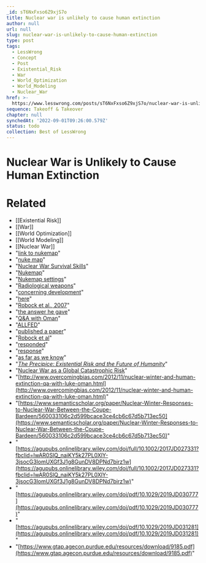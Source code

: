 ```yaml
---
_id: sT6NxFxso6Z9xjS7o
title: Nuclear war is unlikely to cause human extinction
author: null
url: null
slug: nuclear-war-is-unlikely-to-cause-human-extinction
type: post
tags:
  - LessWrong
  - Concept
  - Post
  - Existential_Risk
  - War
  - World_Optimization
  - World_Modeling
  - Nuclear_War
href: >-
  https://www.lesswrong.com/posts/sT6NxFxso6Z9xjS7o/nuclear-war-is-unlikely-to-cause-human-extinction
sequence: Takeoff & Takeover
chapter: null
synchedAt: '2022-09-01T09:26:00.579Z'
status: todo
collection: Best of LessWrong
---
```


# Nuclear War is Unlikely to Cause Human Extinction


# Related

- [[Existential Risk]]
- [[War]]
- [[World Optimization]]
- [[World Modeling]]
- [[Nuclear War]]
- "[link to nukemap](https://nuclearsecrecy.com/nukemap/?&kt=1000&lat=40.7648&lng=-73.9808&hob_psi=5&hob_ft=10245&psi=20,5,1&zm=11)"
- "[nuke map](https://nuclearsecrecy.com/nukemap/?&kt=1000&lat=40.7648&lng=-73.9808&hob_psi=5&hob_ft=10245&psi=20,5,1&zm=11)"
- "[Nuclear War Survival Skills](http://oism.org/nwss/nwss.pdf)"
- "[Nukemap](https://nuclearsecrecy.com/nukemap/?&kt=1000&lat=40.7648&lng=-73.9808&airburst=0&hob_ft=0&fallout=1&psi=20,5,1&zm=8)"
- "[Nukemap settings](https://nuclearsecrecy.com/nukemap/?&kt=1000&lat=40.7648&lng=-73.9808&airburst=0&hob_ft=0&fallout=1&psi=20,5,1&zm=8)"
- "[Radiological weapons](https://en.wikipedia.org/wiki/Radiological_warfare)"
- "[concerning development](https://en.wikipedia.org/wiki/Status-6_Oceanic_Multipurpose_System)"
- "[here](http://climate.envsci.rutgers.edu/pdf/RobockNW2006JD008235.pdf)"
- "[Robock et al., 2007](http://climate.envsci.rutgers.edu/pdf/RobockNW2006JD008235.pdf)"
- "[the answer he gave](https://www.overcomingbias.com/2012/11/nuclear-winter-and-human-extinction-qa-with-luke-oman.html)"
- "[Q&A with Oman](https://www.overcomingbias.com/2012/11/nuclear-winter-and-human-extinction-qa-with-luke-oman.html)"
- "[ALLFED](https://allfed.info/)"
- "[published a paper](https://agupubs.onlinelibrary.wiley.com/doi/full/10.1002/2017JD027331)"
- "[Robock et al](https://www.atmos-chem-phys.net/7/2003/2007/acp-7-2003-2007.pdf)"
- "[responded](https://agupubs.onlinelibrary.wiley.com/doi/pdf/10.1029/2019JD030777)"
- "[response](https://agupubs.onlinelibrary.wiley.com/doi/pdf/10.1029/2019JD031281)"
- "[as far as we know](https://www.lesswrong.com/posts/rn2duwRP2pqvLqGCE/does-the-us-nuclear-policy-still-target-cities)"
- "[*The Precipice: Existential Risk and the Future of Humanity*](https://en.wikipedia.org/wiki/The_Precipice:_Existential_Risk_and_the_Future_of_Humanity)"
- "[Nuclear War as a Global Catastrophic Risk](https://www.cambridge.org/core/services/aop-cambridge-core/content/view/EC726528F3A71ED5ED26307677960962/S2194588819000162a.pdf/div-class-title-nuclear-war-as-a-global-catastrophic-risk-div.pdf)"
- "[http://www.overcomingbias.com/2012/11/nuclear-winter-and-human-extinction-qa-with-luke-oman.html](http://www.overcomingbias.com/2012/11/nuclear-winter-and-human-extinction-qa-with-luke-oman.html)"
- "[https://www.semanticscholar.org/paper/Nuclear-Winter-Responses-to-Nuclear-War-Between-the-Coupe-Bardeen/560033106c2d599bcace3ce4cb6c67d5b713ec50](https://www.semanticscholar.org/paper/Nuclear-Winter-Responses-to-Nuclear-War-Between-the-Coupe-Bardeen/560033106c2d599bcace3ce4cb6c67d5b713ec50)"
- "[https://agupubs.onlinelibrary.wiley.com/doi/full/10.1002/2017JD027331?fbclid=IwAR0SlQ_naiKY5k27PL0XlY-3jsocG3lomUXGf3J1g8GunDV8DPNd7birz1w](https://agupubs.onlinelibrary.wiley.com/doi/full/10.1002/2017JD027331?fbclid=IwAR0SlQ_naiKY5k27PL0XlY-3jsocG3lomUXGf3J1g8GunDV8DPNd7birz1w)"
- "[https://agupubs.onlinelibrary.wiley.com/doi/pdf/10.1029/2019JD030777](https://agupubs.onlinelibrary.wiley.com/doi/pdf/10.1029/2019JD030777)"
- "[https://agupubs.onlinelibrary.wiley.com/doi/pdf/10.1029/2019JD031281](https://agupubs.onlinelibrary.wiley.com/doi/pdf/10.1029/2019JD031281)"
- "[https://www.gtap.agecon.purdue.edu/resources/download/9185.pdf](https://www.gtap.agecon.purdue.edu/resources/download/9185.pdf)"